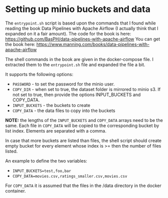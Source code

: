 # Setting up minio buckets and data

The `entrypoint.sh` script is based upon the commands that
I found while reading the book Data Pipelines with Apache
Airflow (I actually think that I expanded on it a fair
amount).
The code for the book is here:
https://github.com/BasPH/data-pipelines-with-apache-airflow
You can get the book here:
https://www.manning.com/books/data-pipelines-with-apache-airflow

The shell commands in the book are given in the docker-compose
file. I extracted them to the `entrypoint.sh` file and expanded
the file a bit. 

It supports the following options:
- `PASSWORD` - to set the password for the minio user.
- `COPY_DIR` - when set to true, the dataset folder is mirrored
to minio s3. If not set to true, then provide the options
INPUT_BUCKETS and COPY_DATA.
- `INPUT_BUCKETS` - the buckets to create
- `COPY_DATA` - the data files to copy into the buckets

**NOTE:** the lengths of the `INPUT_BUCKETS` and `COPY_DATA`
arrays need to be the same. Each file in `COPY_DATA` will be
copied to the corresponding bucket by list index. 
Elements are separated with a comma.

In case that more buckets are listed than files, the
shell script should create empty bucket for every element
whose index is >= then the number of files listed.

An example to define the two variables:
- `INPUT_BUCKETS=test,foo,bar`
- `COPY_DATA=movies.csv,ratings_smaller.csv,movies.csv` 

For `COPY_DATA` it is assumed that the files in the /data
directory in the docker container. 
